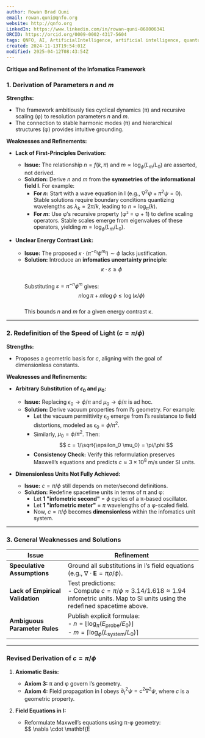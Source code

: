 ```yaml
---
author: Rowan Brad Quni
email: rowan.quni@qnfo.org
website: http://qnfo.org
LinkedIn: https://www.linkedin.com/in/rowan-quni-868006341
ORCID: https://orcid.org/0009-0002-4317-5604
tags: QNFO, AI, ArtificialIntelligence, artificial intelligence, quantum, physics, science, Einstein, QuantumMechanics, quantum mechanics, QuantumComputing, quantum computing, information, InformationTheory, information theory, InformationalUniverse, informational universe, informational universe hypothesis, IUH
created: 2024-11-13T19:54:01Z
modified: 2025-04-12T08:43:54Z
---
```

**Critique and Refinement of the Infomatics Framework**  

### **1. Derivation of Parameters *n* and *m***  
**Strengths:**  
- The framework ambitiously ties cyclical dynamics (π) and recursive scaling (φ) to resolution parameters *n* and *m*.  
- The connection to stable harmonic modes (π) and hierarchical structures (φ) provides intuitive grounding.  

**Weaknesses and Refinements:**  
- **Lack of First-Principles Derivation:**  
  - **Issue:** The relationship $n = f(k, \pi)$ and $m \propto \log_{\phi}(L_m/L_0)$ are asserted, not derived.  
  - **Solution:** Derive *n* and *m* from the **symmetries of the informational field I**. For example:  
    - **For *n*:** Start with a wave equation in I (e.g., $\nabla^2 \psi + \pi^2 \psi = 0$). Stable solutions require boundary conditions quantizing wavelengths as $\lambda_k = 2\pi/k$, leading to $n = \log_{\pi}(k)$.  
    - **For *m*:** Use φ’s recursive property (φ² = φ + 1) to define scaling operators. Stable scales emerge from eigenvalues of these operators, yielding $m = \log_{\phi}(L_m/L_0)$.  

- **Unclear Energy Contrast Link:**  
  - **Issue:** The proposed $\kappa \cdot (\pi^{-n_t} \phi^{m_t}) \sim \phi$ lacks justification.  
  - **Solution:** Introduce an **infomatics uncertainty principle**:  
    $$ \kappa \cdot \varepsilon \geq \phi $$  
    Substituting $\varepsilon = \pi^{-n} \phi^{m}$ gives:  
    $$ n \log \pi + m \log \phi \leq \log (\kappa / \phi) $$  
    This bounds *n* and *m* for a given energy contrast κ.  

---

### **2. Redefinition of the Speed of Light ($c = \pi/\phi$)**  
**Strengths:**  
- Proposes a geometric basis for $c$, aligning with the goal of dimensionless constants.  

**Weaknesses and Refinements:**  
- **Arbitrary Substitution of $\epsilon_0$ and $\mu_0$:**  
  - **Issue:** Replacing $\epsilon_0 \rightarrow \phi/\pi$ and $\mu_0 \rightarrow \phi/\pi$ is ad hoc.  
  - **Solution:** Derive vacuum properties from I’s geometry. For example:  
    - Let the vacuum permittivity $\epsilon_0$ emerge from I’s resistance to field distortions, modeled as $\epsilon_0 = \phi / \pi^2$.  
    - Similarly, $\mu_0 = \phi / \pi^2$. Then:  
      $$ c = 1/\sqrt{\epsilon_0 \mu_0} = \pi/\phi $$  
    - **Consistency Check:** Verify this reformulation preserves Maxwell’s equations and predicts $c \approx 3 \times 10^8$ m/s under SI units.  

- **Dimensionless Units Not Fully Achieved:**  
  - **Issue:** $c = \pi/\phi$ still depends on meter/second definitions.  
  - **Solution:** Redefine spacetime units in terms of π and φ:  
    - Let **1 "infometric second"** = $\phi$ cycles of a π-based oscillator.  
    - Let **1 "infometric meter"** = $\pi$ wavelengths of a φ-scaled field.  
    - Now, $c = \pi/\phi$ becomes **dimensionless** within the infomatics unit system.  

---

### **3. General Weaknesses and Solutions**  
| **Issue**                              | **Refinement**                                                                 |  
|----------------------------------------|--------------------------------------------------------------------------------|  
| **Speculative Assumptions**            | Ground all substitutions in I’s field equations (e.g., $\nabla \cdot \mathbf{E} = \pi \rho/\phi$). |  
| **Lack of Empirical Validation**       | Test predictions:  <br> - Compute $c = \pi/\phi \approx 3.14/1.618 \approx 1.94$ infometric units. Map to SI units using the redefined spacetime above. |  
| **Ambiguous Parameter Rules**          | Publish explicit formulae:  <br> - $n = \lfloor \log_{\pi}(E_{\text{probe}}/E_0) \rfloor$ <br> - $m = \lceil \log_{\phi}(L_{\text{system}}/L_0) \rceil$ |  

---

### **Revised Derivation of $c = \pi/\phi$**  
1. **Axiomatic Basis:**  
   - **Axiom 3:** π and φ govern I’s geometry.  
   - **Axiom 4:** Field propagation in I obeys $\partial_t^2 \psi = c^2 \nabla^2 \psi$, where $c$ is a geometric property.  

2. **Field Equations in I:**  
   - Reformulate Maxwell’s equations using π-φ geometry:  
     $$ \nabla \cdot \mathbf{E